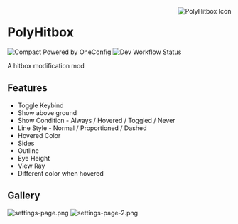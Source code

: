 <img align="right" src="src/main/resources/polyhitbox.svg" alt="PolyHitbox Icon"/>

# PolyHitbox

![Compact Powered by OneConfig](https://polyfrost.org/img/compact_vector.svg)  ![Dev Workflow Status](https://img.shields.io/github/v/release/Polyfrost/PolyHitbox.svg?style=for-the-badge&color=1452cc&label=release)

A hitbox modification mod

## Features

- Toggle Keybind
- Show above ground
- Show Condition - Always / Hovered / Toggled / Never
- Line Style - Normal / Proportioned / Dashed
- Hovered Color
- Sides
- Outline
- Eye Height
- View Ray
- Different color when hovered

## Gallery

![settings-page.png](images/settings-page.png)
![settings-page-2.png](images/settings-page-2.png)

